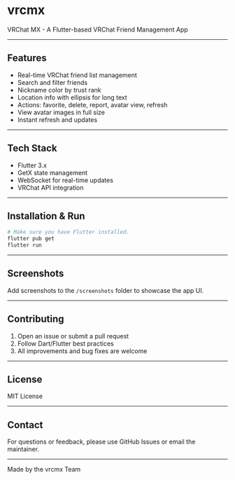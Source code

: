 # vrcmx

VRChat MX - A Flutter-based VRChat Friend Management App

---

## Features

- Real-time VRChat friend list management
- Search and filter friends
- Nickname color by trust rank
- Location info with ellipsis for long text
- Actions: favorite, delete, report, avatar view, refresh
- View avatar images in full size
- Instant refresh and updates

---

## Tech Stack

- Flutter 3.x
- GetX state management
- WebSocket for real-time updates
- VRChat API integration

---

## Installation & Run

```bash
# Make sure you have Flutter installed.
flutter pub get
flutter run
```

---

## Screenshots

Add screenshots to the `/screenshots` folder to showcase the app UI.

---

## Contributing

1. Open an issue or submit a pull request
2. Follow Dart/Flutter best practices
3. All improvements and bug fixes are welcome

---

## License

MIT License

---

## Contact

For questions or feedback, please use GitHub Issues or email the maintainer.

---

Made by the vrcmx Team
